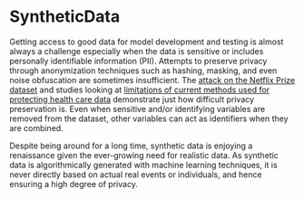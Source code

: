 # SyntheticData

Getting access to good data for model development and testing is almost always a challenge especially when the data is sensitive or includes personally identifiable information (PII).  Attempts to preserve privacy through anonymization techniques such as hashing, masking, and even noise obfuscation are sometimes insufficient.  The [attack on the Netflix Prize dataset](https://arvix.org/pdf/cs/0610105.pdf) and studies looking at [limitations of current methods used for protecting health care data](https://www.semanticscholar.org/paper/Practicing-Differential-Privacy-in-Health-Care%3A-A-Dankar-Emam/65a537c9cd327c2925676f59ddffa01cf4afbe51) demonstrate just how difficult privacy preservation is.  Even when sensitive and/or identifying variables are removed from the dataset, other variables can act as identifiers when they are combined.

Despite being around for a long time, synthetic data is enjoying a renaissance given the ever-growing need for realistic data.  As synthetic data is algorithmically generated with machine learning techniques, it is never directly based on actual real events or individuals, and hence ensuring a high degree of privacy.
